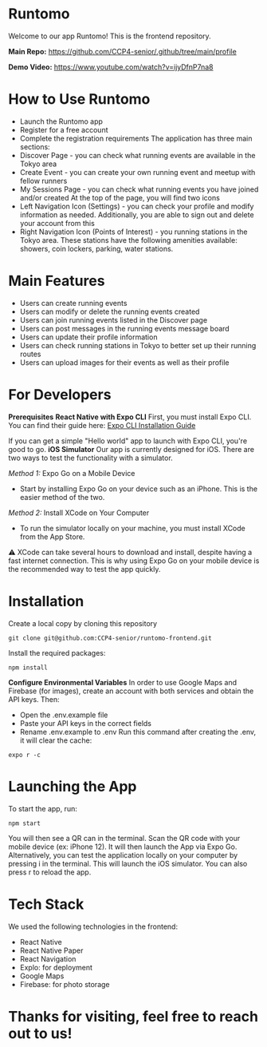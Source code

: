 # Runtomo
Welcome to our app Runtomo! This is the frontend repository.

**Main Repo:** https://github.com/CCP4-senior/.github/tree/main/profile

**Demo Video:** https://www.youtube.com/watch?v=ijyDfnP7na8
# How to Use Runtomo

* Launch the Runtomo app
* Register for a free account
* Complete the registration requirements
The application has three main sections:
* Discover Page - you can check what running events are available in the Tokyo area
* Create Event - you can create your own running event and meetup with fellow runners
* My Sessions Page - you can check what running events you have joined and/or created
At the top of the page, you will find two icons
* Left Navigation Icon (Settings) - you can check your profile and modify information as needed. Additionally, you are able to sign out and delete your account from this
* Right Navigation Icon (Points of Interest) - you running stations in the Tokyo area. These stations have the following amenities available: showers, coin lockers, parking, water stations.
# Main Features
* Users can create running events
* Users can modify or delete the running events created
* Users can join running events listed in the Discover page
* Users can post messages in the running events message board
* Users can update their profile information
* Users can check running stations in Tokyo to better set up their running routes
* Users can upload images for their events as well as their profile
# For Developers
**Prerequisites**
**React Native with Expo CLI**
First, you must install Expo CLI. You can find their guide here:
[Expo CLI Installation Guide](https://docs.expo.dev/get-started/installation/)

If you can get a simple "Hello world" app to launch with Expo CLI, you're good to go.
**iOS Simulator**
Our app is currently designed for iOS. There are two ways to test the functionality with a simulator.

*Method 1:* Expo Go on a Mobile Device
* Start by installing Expo Go on your device such as an iPhone. This is the easier method of the two.

*Method 2:* Install XCode on Your Computer
* To run the simulator locally on your machine, you must install XCode from the App Store.

⚠️ XCode can take several hours to download and install, despite having a fast internet connection. This is why using Expo Go on your mobile device is the recommended way to test the app quickly.
# Installation
Create a local copy by cloning this repository
```
git clone git@github.com:CCP4-senior/runtomo-frontend.git
```
Install the required packages:
```
npm install
```
**Configure Environmental Variables**
In order to use Google Maps and Firebase (for images), create an account with both services and obtain the API keys.
Then:
* Open the .env.example file
* Paste your API keys in the correct fields
* Rename .env.example to .env
Run this command after creating the .env, it will clear the cache:
```
expo r -c
```
# Launching the App
To start the app, run:
```
npm start
```
You will then see a QR can in the terminal. Scan the QR code with your mobile device (ex: iPhone 12). It will then launch the App via Expo Go.
Alternatively, you can test the application locally on your computer by pressing i in the terminal. This will launch the iOS simulator.
You can also press r to reload the app.
# Tech Stack
We used the following technologies in the frontend:
* React Native
* React Native Paper
* React Navigation
* Explo: for deployment
* Google Maps
* Firebase: for photo storage

# Thanks for visiting, feel free to reach out to us!
